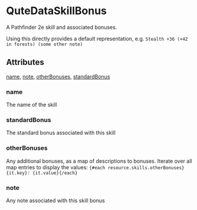# QuteDataSkillBonus

A Pathfinder 2e skill and associated bonuses.

Using this directly provides a default representation, e.g. `Stealth +36 (+42 in forests) (some other note)`

## Attributes

[name](#name), [note](#note), [otherBonuses](#otherbonuses), [standardBonus](#standardbonus)


### name

The name of the skill

### standardBonus

The standard bonus associated with this skill

### otherBonuses

Any additional bonuses, as a map of descriptions to bonuses. Iterate over all map entries to display the values: `{#each resource.skills.otherBonuses}{it.key}: {it.value}{/each}`

### note

Any note associated with this skill bonus
